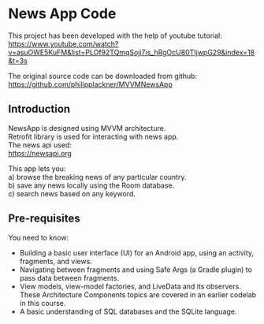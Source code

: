 News App Code
==================================

This project has been developed with the help of youtube tutorial:<br>
https://www.youtube.com/watch?v=asuOWE5KuFM&list=PLOf92TQmqSoji7is_hRgOcU80TIjwpG29&index=18&t=3s

The original source code can be downloaded from github: <br>
https://github.com/philipplackner/MVVMNewsApp

Introduction
------------

NewsApp is designed using MVVM architecture. <br>
Retrofit library is used for interacting with news app.<br>
The news api used:<br>
https://newsapi.org

This app lets you:<br>
a) browse the breaking news of any particular country.<br>
b) save any news locally using the Room database.<br>
c) search news based on any keyword.<br>


Pre-requisites
--------------

You need to know:

* Building a basic user interface (UI) for an Android app, 
  using an activity, fragments, and views.
* Navigating between fragments and using Safe Args (a Gradle plugin) 
  to pass data between fragments.
* View models, view-model factories, and LiveData and its observers. 
  These Architecture Components topics are covered in an earlier codelab in this course.
* A basic understanding of SQL databases and the SQLite language.

